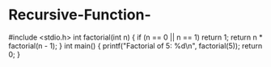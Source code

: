 # Recursive-Function-
#include <stdio.h>
int factorial(int n) {
    if (n == 0 || n == 1)
        return 1;
    return n * factorial(n - 1);
}
int main() {
    printf("Factorial of 5: %d\n", factorial(5));
    return 0;
}
